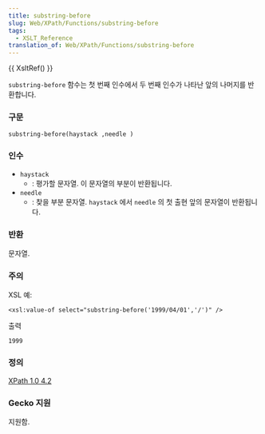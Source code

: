 ```yaml
---
title: substring-before
slug: Web/XPath/Functions/substring-before
tags:
  - XSLT_Reference
translation_of: Web/XPath/Functions/substring-before
---
```

{{ XsltRef() }}

`substring-before` 함수는 첫 번째 인수에서 두 번째 인수가 나타난 앞의 나머지를 반환합니다.

### 구문

```
substring-before(haystack ,needle )
```

### 인수

- `haystack`
  - : 평가할 문자열. 이 문자열의 부분이 반환됩니다.
- `needle`
  - : 찾을 부분 문자열.
    `haystack`
    에서
    `needle`
    의 첫 출현 앞의 문자열이 반환됩니다.

### 반환

문자열.

### 주의

XSL 예:

```
<xsl:value-of select="substring-before('1999/04/01','/')" />
```

출력

```
1999
```

### 정의

[XPath 1.0 4.2](http://www.w3.org/TR/xpath#function-substring-before)

### Gecko 지원

지원함.
